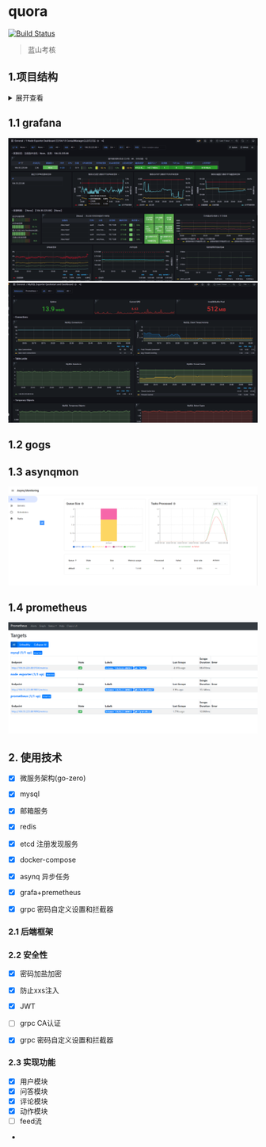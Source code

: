 # quora

[![Build Status](https://img.shields.io/badge/build-1.01-brightgreen)](https://travis-ci.org/pibigstar/go-todo)

> 蓝山考核
>


## 1.项目结构
<details>
<summary>展开查看</summary>
<pre><code>
├─.idea
├─app
│  ├─action
│  │  └─cmd
│  │      ├─api
│  │      │  ├─etc
│  │      │  └─internal
│  │      │      ├─config
│  │      │      ├─handler
│  │      │      │  ├─agree
│  │      │      │  ├─collection
│  │      │      │  ├─follow
│  │      │      │  └─like
│  │      │      ├─logic
│  │      │      │  ├─agree
│  │      │      │  ├─collection
│  │      │      │  ├─follow
│  │      │      │  └─like
│  │      │      ├─svc
│  │      │      └─types
│  │      └─rpc
│  │          ├─action
│  │          ├─etc
│  │          ├─internal
│  │          │  ├─config
│  │          │  ├─logic
│  │          │  ├─server
│  │          │  └─svc
│  │          └─pb
│  ├─article
│  ├─comment
│  │  ├─cmd
│  │  │  ├─api
│  │  │  │  ├─etc
│  │  │  │  └─internal
│  │  │  │      ├─config
│  │  │  │      ├─handler
│  │  │  │      │  └─comment
│  │  │  │      ├─logic
│  │  │  │      │  └─comment
│  │  │  │      ├─svc
│  │  │  │      └─types
│  │  │  └─rpc
│  │  │      ├─comment
│  │  │      ├─etc
│  │  │      ├─internal
│  │  │      │  ├─config
│  │  │      │  ├─logic
│  │  │      │  ├─server
│  │  │      │  └─svc
│  │  │      └─pb
│  │  └─model
│  ├─mq
│  │  ├─asynq
│  │  │  ├─job
│  │  │  │  ├─etc
│  │  │  │  ├─internal
│  │  │  │  │  ├─config
│  │  │  │  │  ├─logic
│  │  │  │  │  │  ├─defer
│  │  │  │  │  │  └─immed
│  │  │  │  │  └─svc
│  │  │  │  └─types
│  │  │  ├─model
│  │  │  └─scheduler
│  │  │      ├─etc
│  │  │      └─internal
│  │  │          ├─config
│  │  │          ├─logic
│  │  │          └─svc
│  │  ├─nsq
│  │  └─rabbitmq
│  │      ├─api
│  │      └─rpc
│  ├─qa
│  │  ├─cmd
│  │  │  ├─api
│  │  │  │  ├─etc
│  │  │  │  └─internal
│  │  │  │      ├─config
│  │  │  │      ├─handler
│  │  │  │      │  ├─answer
│  │  │  │      │  └─question
│  │  │  │      ├─logic
│  │  │  │      │  ├─answer
│  │  │  │      │  └─question
│  │  │  │      ├─middleware
│  │  │  │      ├─svc
│  │  │  │      └─types
│  │  │  └─rpc
│  │  │      ├─etc
│  │  │      ├─internal
│  │  │      │  ├─config
│  │  │      │  ├─logic
│  │  │      │  ├─server
│  │  │      │  └─svc
│  │  │      ├─pb
│  │  │      └─qa
│  │  └─model
│  └─user
│      ├─cmd
│      │  ├─api
│      │  │  ├─etc
│      │  │  └─internal
│      │  │      ├─config
│  ├─jwt
│  ├─mq
│  ├─mysql
│  ├─redis
│  └─tool
└─test

</pre></code>
</details>

## 1.1 grafana
![img.png](img.png)
![img_1.png](img_1.png)

## 1.2 gogs

## 1.3 asynqmon
![img_3.png](img_3.png)
## 1.4 prometheus
![img_2.png](img_2.png)


## 2. 使用技术
- [x] 微服务架构(go-zero)
- [x] mysql
- [x] 邮箱服务
- [x] redis 
- [x] etcd 注册发现服务
- [x] docker-compose 
- [x] asynq 异步任务
- [x] grafa+premetheus 
- [x] grpc 密码自定义设置和拦截器




### 2.1 后端框架

### 2.2 安全性

- [x] 密码加盐加密
- [x] 防止xxs注入
- [x] JWT
- [ ] grpc CA认证
- [x] grpc 密码自定义设置和拦截器


### 2.3 实现功能


- [x] 用户模块
- [x] 问答模块
- [x] 评论模块
- [x] 动作模块
- [ ] feed流
-




  